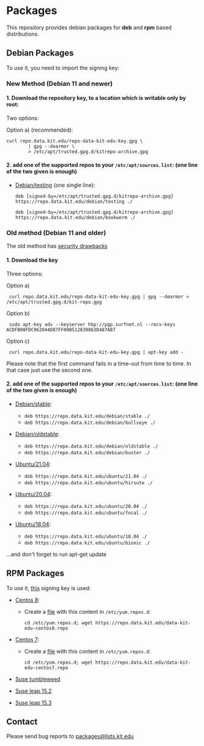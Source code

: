 # Packages

This repository provides debian packages for **deb** and **rpm** based
distributions.

## Debian Packages

To use it, you need to import the signing key:

### New Method (Debian 11 and newer)

#### 1. Download the repository key, to a location which is **writable only by root**:
Two options:

Option a) (recommended):
```
curl repo.data.kit.edu/repo-data-kit-edu-key.gpg \
        | gpg --dearmor \
        > /etc/apt/trusted.gpg.d/kitrepo-archive.gpg
```
#### 2. add one of the supported repos to your `/etc/apt/sources.list`: (one line of the two given is enough)

- [Debian/testing](/debian/testing) (one single line):

     `deb [signed-by=/etc/apt/trusted.gpg.d/kitrepo-archive.gpg] https://repo.data.kit.edu/debian/testing ./`

     `deb [signed-by=/etc/apt/trusted.gpg.d/kitrepo-archive.gpg] https://repo.data.kit.edu/debian/bookworm ./`


### Old method (Debian 11 and older)
The old method has [security drawbacks](https://www.linuxuprising.com/2021/01/apt-key-is-deprecated-how-to-add.html)

#### 1. Download the key
Three options:

Option a)

` curl repo.data.kit.edu/repo-data-kit-edu-key.gpg | gpg --dearmor > /etc/apt/trusted.gpg.d/kit-repo.gpg`

Option b)

` sudo apt-key adv --keyserver hkp://pgp.surfnet.nl --recv-keys ACDFB08FDC962044D87FF00B512839863D487A87`

Option c)

` curl repo.data.kit.edu/repo-data-kit-edu-key.gpg | apt-key add -`

Please note that the first command fails in a time-out from time to time.
In that case just use the second one.

#### 2. add one of the supported repos to your `/etc/apt/sources.list`: (one line of the two given is enough)


- [Debian/stable](/debian/stable):
    - `deb https://repo.data.kit.edu/debian/stable ./`
    - `deb https://repo.data.kit.edu/debian/bullseye ./`

- [Debian/oldstable](/debian/oldstable): 
    - `deb https://repo.data.kit.edu/debian/oldstable ./`
    - `deb https://repo.data.kit.edu/debian/buster ./`

- [Ubuntu/21.04](/ubuntu/21.04): 
    - `deb https://repo.data.kit.edu/ubuntu/21.04 ./`
    - `deb https://repo.data.kit.edu/ubuntu/hirsute ./`

- [Ubuntu/20.04](/ubuntu/20.04): 
    - `deb https://repo.data.kit.edu/ubuntu/20.04 ./`
    - `deb https://repo.data.kit.edu/ubuntu/focal ./`

- [Ubuntu/18.04](/ubuntu/18.04): 
    - `deb https://repo.data.kit.edu/ubuntu/18.04 ./`
    - `deb https://repo.data.kit.edu/ubuntu/bionic ./`

...and don't forget to run apt-get update



## RPM Packages
To use it, [this](https://repo.data.kit.edu/repo-data-kit-edu-key.gpg) signing key is used: 

- [Centos 8](https://repo.data.kit.edu/centos/centos8):
    - Create a [file](https://repo.data.kit.edu/data-kit-edu-centos8.repo) with this content in `/etc/yum.repos.d`:
        ```
        cd /etc/yum.repos.d; wget https://repo.data.kit.edu/data-kit-edu-centos8.repo
        ```

- [Centos 7](https://repo.data.kit.edu/centos/centos7):
    - Create a [file](https://repo.data.kit.edu/data-kit-edu-centos7.repo) with this content in `/etc/yum.repos.d`:
        ```
        cd /etc/yum.repos.d; wget https://repo.data.kit.edu/data-kit-edu-centos7.repo
        ```

- [Suse tumbleweed](https://repo.data.kit.edu/suse/opensuse-tumbleweed)
- [Suse leap 15.2](https://repo.data.kit.edu/suse/opensuse-leap-15.2)
- [Suse leap 15.3](https://repo.data.kit.edu/suse/opensuse-leap-15.3)


## Contact

Please send bug reports to packages@lists.kit.edu
